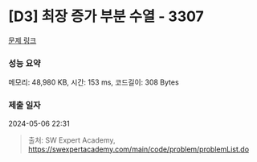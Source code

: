 # [D3] 최장 증가 부분 수열 - 3307 

[문제 링크](https://swexpertacademy.com/main/code/problem/problemDetail.do?contestProbId=AWBOKg-a6l0DFAWr) 

### 성능 요약

메모리: 48,980 KB, 시간: 153 ms, 코드길이: 308 Bytes

### 제출 일자

2024-05-06 22:31



> 출처: SW Expert Academy, https://swexpertacademy.com/main/code/problem/problemList.do